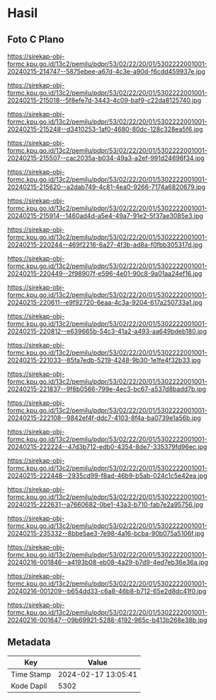 # Hasil

## Foto C Plano

https://sirekap-obj-formc.kpu.go.id/13c2/pemilu/pdpr/53/02/22/20/01/5302222001001-20240215-214747--5875ebee-a67d-4c3e-a90d-f6cdd459937e.jpg

https://sirekap-obj-formc.kpu.go.id/13c2/pemilu/pdpr/53/02/22/20/01/5302222001001-20240215-215018--5f8efe7d-3443-4c09-baf9-c22da8125740.jpg

https://sirekap-obj-formc.kpu.go.id/13c2/pemilu/pdpr/53/02/22/20/01/5302222001001-20240215-215248--d3410253-1af0-4680-80dc-128c328ea5f6.jpg

https://sirekap-obj-formc.kpu.go.id/13c2/pemilu/pdpr/53/02/22/20/01/5302222001001-20240215-215507--cac2035a-b034-49a3-a2ef-991d24696f34.jpg

https://sirekap-obj-formc.kpu.go.id/13c2/pemilu/pdpr/53/02/22/20/01/5302222001001-20240215-215620--a2dab749-4c81-4ea0-9266-7174a6820679.jpg

https://sirekap-obj-formc.kpu.go.id/13c2/pemilu/pdpr/53/02/22/20/01/5302222001001-20240215-215914--1460ad4d-a5e4-49a7-91e2-5f37ae3085e3.jpg

https://sirekap-obj-formc.kpu.go.id/13c2/pemilu/pdpr/53/02/22/20/01/5302222001001-20240215-220244--469f2216-6a27-4f3b-ad8a-f0fbb305317d.jpg

https://sirekap-obj-formc.kpu.go.id/13c2/pemilu/pdpr/53/02/22/20/01/5302222001001-20240215-220449--2f98907f-e596-4e01-90c8-9a01aa24ef16.jpg

https://sirekap-obj-formc.kpu.go.id/13c2/pemilu/pdpr/53/02/22/20/01/5302222001001-20240215-220611--e9f92720-6eaa-4c3a-9204-617a250733a1.jpg

https://sirekap-obj-formc.kpu.go.id/13c2/pemilu/pdpr/53/02/22/20/01/5302222001001-20240215-220812--e639665b-54c3-41a2-a493-aa649bdeb180.jpg

https://sirekap-obj-formc.kpu.go.id/13c2/pemilu/pdpr/53/02/22/20/01/5302222001001-20240215-221033--85fa7edb-5219-4248-9b30-1e1fe4f32b33.jpg

https://sirekap-obj-formc.kpu.go.id/13c2/pemilu/pdpr/53/02/22/20/01/5302222001001-20240215-221837--9f8b0566-799e-4ec3-bc67-a537d8badd7b.jpg

https://sirekap-obj-formc.kpu.go.id/13c2/pemilu/pdpr/53/02/22/20/01/5302222001001-20240215-222108--9842ef4f-ddc7-4103-8f4a-ba0739e1a56b.jpg

https://sirekap-obj-formc.kpu.go.id/13c2/pemilu/pdpr/53/02/22/20/01/5302222001001-20240215-222224--47d3b712-edb0-4354-8de7-335379fd96ec.jpg

https://sirekap-obj-formc.kpu.go.id/13c2/pemilu/pdpr/53/02/22/20/01/5302222001001-20240215-222448--2935cd99-f8ad-46b9-b5ab-024c1c5e42ea.jpg

https://sirekap-obj-formc.kpu.go.id/13c2/pemilu/pdpr/53/02/22/20/01/5302222001001-20240215-222631--a7660682-0be1-43a3-b710-fab7e2a95756.jpg

https://sirekap-obj-formc.kpu.go.id/13c2/pemilu/pdpr/53/02/22/20/01/5302222001001-20240215-235332--8bbe5ae3-7e98-4a16-bcba-90b075a5106f.jpg

https://sirekap-obj-formc.kpu.go.id/13c2/pemilu/pdpr/53/02/22/20/01/5302222001001-20240216-001846--a4193b08-eb08-4a29-b7d9-4ed7eb36e36a.jpg

https://sirekap-obj-formc.kpu.go.id/13c2/pemilu/pdpr/53/02/22/20/01/5302222001001-20240216-001209--b654dd33-c6a8-46b8-b712-65e2d8dc41f0.jpg

https://sirekap-obj-formc.kpu.go.id/13c2/pemilu/pdpr/53/02/22/20/01/5302222001001-20240216-001647--09b69921-5288-4192-965c-b413b268e38b.jpg


## Metadata

| Key        | Value               |
| ---------- | ------------------- |
| Time Stamp | 2024-02-17 13:05:41 |
| Kode Dapil | 5302                |



